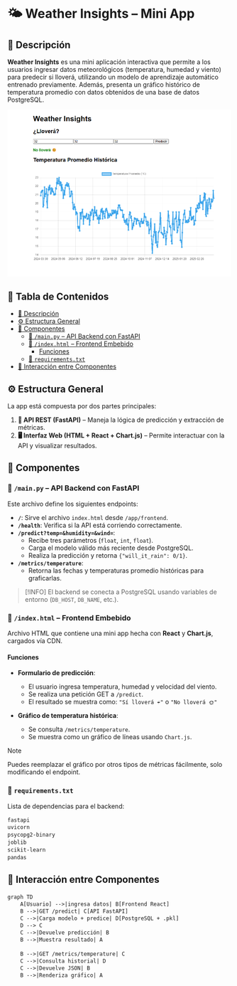 # 🌤️ Weather Insights – Mini App

## 📝 Descripción

**Weather Insights** es una mini aplicación interactiva que permite a los usuarios ingresar datos meteorológicos (temperatura, humedad y viento) para predecir si lloverá, utilizando un modelo de aprendizaje automático entrenado previamente. Además, presenta un gráfico histórico de temperatura promedio con datos obtenidos de una base de datos PostgreSQL.

![Preview de la App](../screenshots/weather-insights.png)

## 📑 Tabla de Contenidos

- [📝 Descripción](#-descripción)
- [⚙️ Estructura General](#️-estructura-general)
- [🧩 Componentes](#-componentes)
  - [📁 `/main.py` – API Backend con FastAPI](#-mainpy--api-backend-con-fastapi)
  - [📁 `/index.html` – Frontend Embebido](#-indexhtml--frontend-embebido)
    - [Funciones](#funciones)
  - [📄 `requirements.txt`](#-requirementstxt)
- [🔁 Interacción entre Componentes](#-interacción-entre-componentes)

## ⚙️ Estructura General

La app está compuesta por dos partes principales:

1. **🔌 API REST (FastAPI)** – Maneja la lógica de predicción y extracción de métricas.
2. **🖥️ Interfaz Web (HTML + React + Chart.js)** – Permite interactuar con la API y visualizar resultados.

## 🧩 Componentes

### 📁 `/main.py` – API Backend con FastAPI

Este archivo define los siguientes endpoints:

- **`/`**: Sirve el archivo `index.html` desde `/app/frontend`.
- **`/health`**: Verifica si la API está corriendo correctamente.
- **`/predict?temp=&humidity=&wind=`**:
  - Recibe tres parámetros (`float`, `int`, `float`).
  - Carga el modelo válido más reciente desde PostgreSQL.
  - Realiza la predicción y retorna `{"will_it_rain": 0/1}`.
- **`/metrics/temperature`**:
  - Retorna las fechas y temperaturas promedio históricas para graficarlas.

> [!INFO]
> El backend se conecta a PostgreSQL usando variables de entorno (`DB_HOST`, `DB_NAME`, etc.).

### 📁 `/index.html` – Frontend Embebido

Archivo HTML que contiene una mini app hecha con **React** y **Chart.js**, cargados vía CDN.

#### Funciones

- **Formulario de predicción**:
  - El usuario ingresa temperatura, humedad y velocidad del viento.
  - Se realiza una petición GET a `/predict`.
  - El resultado se muestra como:
    `"Sí lloverá ☔"` o `"No lloverá 🌞"`

- **Gráfico de temperatura histórica**:
  - Se consulta `/metrics/temperature`.
  - Se muestra como un gráfico de líneas usando `Chart.js`.

> [!NOTE]
> Puedes reemplazar el gráfico por otros tipos de métricas fácilmente, solo modificando el endpoint.

### 📄 `requirements.txt`

Lista de dependencias para el backend:

```txt
fastapi
uvicorn
psycopg2-binary
joblib
scikit-learn
pandas
```

## 🔁 Interacción entre Componentes

```text
graph TD
    A[Usuario] -->|ingresa datos| B[Frontend React]
    B -->|GET /predict| C[API FastAPI]
    C -->|Carga modelo + predice| D[PostgreSQL + .pkl]
    D --> C
    C -->|Devuelve predicción| B
    B -->|Muestra resultado| A

    B -->|GET /metrics/temperature| C
    C -->|Consulta historial| D
    C -->|Devuelve JSON| B
    B -->|Renderiza gráfico| A
```
